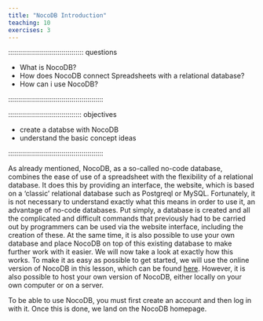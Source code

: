 ```yaml
---
title: "NocoDB Introduction"
teaching: 10
exercises: 3
---
```


:::::::::::::::::::::::::::::::::::::: questions

- What is NocoDB?
- How does NocoDB connect Spreadsheets with a relational database?
- How can i use NocoDB?

::::::::::::::::::::::::::::::::::::::::::::::::

::::::::::::::::::::::::::::::::::::: objectives

- create a databse with NocoDB
- understand the basic concept ideas

::::::::::::::::::::::::::::::::::::::::::::::::



As already mentioned, NocoDB, as a so-called no-code database, combines the ease of use of a spreadsheet 
with the flexibility of a relational database. It does this by providing an interface, the website, 
which is based on a ‘classic’ relational database such as Postgreql or MySQL. Fortunately, it is not necessary 
to understand exactly what this means in order to use it, an advantage of no-code databases. Put simply, 
a database is created and all the complicated and difficult commands that previously had to be carried out by 
programmers can be used via the website interface, including the creation of these. At the same time, 
it is also possible to use your own database and place NocoDB on top of this existing database to make 
further work with it easier. We will now take a look at exactly how this works. 
 To make it as easy as possible to get started, we will use the online version of NocoDB in this lesson, 
 which can be found [here](https://app.nocodb.com/). However, it is also possible to host your own version 
 of NocoDB, either locally on your own computer or on a server. 

To be able to use NocoDB, you must first create an account and then log in with it. Once this is done, 
we land on the NocoDB homepage.
